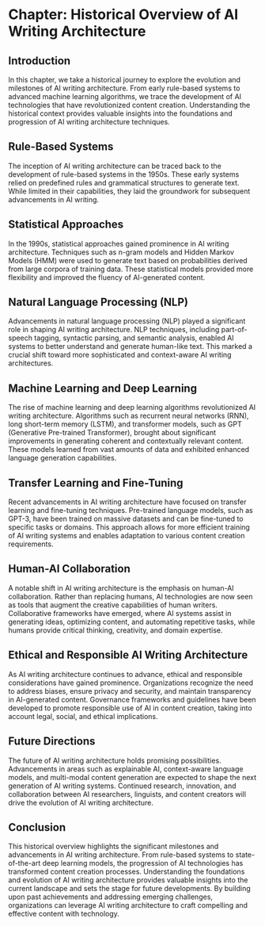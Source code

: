 Chapter: Historical Overview of AI Writing Architecture
=======================================================

Introduction
------------

In this chapter, we take a historical journey to explore the evolution and milestones of AI writing architecture. From early rule-based systems to advanced machine learning algorithms, we trace the development of AI technologies that have revolutionized content creation. Understanding the historical context provides valuable insights into the foundations and progression of AI writing architecture techniques.

Rule-Based Systems
------------------

The inception of AI writing architecture can be traced back to the development of rule-based systems in the 1950s. These early systems relied on predefined rules and grammatical structures to generate text. While limited in their capabilities, they laid the groundwork for subsequent advancements in AI writing.

Statistical Approaches
----------------------

In the 1990s, statistical approaches gained prominence in AI writing architecture. Techniques such as n-gram models and Hidden Markov Models (HMM) were used to generate text based on probabilities derived from large corpora of training data. These statistical models provided more flexibility and improved the fluency of AI-generated content.

Natural Language Processing (NLP)
---------------------------------

Advancements in natural language processing (NLP) played a significant role in shaping AI writing architecture. NLP techniques, including part-of-speech tagging, syntactic parsing, and semantic analysis, enabled AI systems to better understand and generate human-like text. This marked a crucial shift toward more sophisticated and context-aware AI writing architectures.

Machine Learning and Deep Learning
----------------------------------

The rise of machine learning and deep learning algorithms revolutionized AI writing architecture. Algorithms such as recurrent neural networks (RNN), long short-term memory (LSTM), and transformer models, such as GPT (Generative Pre-trained Transformer), brought about significant improvements in generating coherent and contextually relevant content. These models learned from vast amounts of data and exhibited enhanced language generation capabilities.

Transfer Learning and Fine-Tuning
---------------------------------

Recent advancements in AI writing architecture have focused on transfer learning and fine-tuning techniques. Pre-trained language models, such as GPT-3, have been trained on massive datasets and can be fine-tuned to specific tasks or domains. This approach allows for more efficient training of AI writing systems and enables adaptation to various content creation requirements.

Human-AI Collaboration
----------------------

A notable shift in AI writing architecture is the emphasis on human-AI collaboration. Rather than replacing humans, AI technologies are now seen as tools that augment the creative capabilities of human writers. Collaborative frameworks have emerged, where AI systems assist in generating ideas, optimizing content, and automating repetitive tasks, while humans provide critical thinking, creativity, and domain expertise.

Ethical and Responsible AI Writing Architecture
-----------------------------------------------

As AI writing architecture continues to advance, ethical and responsible considerations have gained prominence. Organizations recognize the need to address biases, ensure privacy and security, and maintain transparency in AI-generated content. Governance frameworks and guidelines have been developed to promote responsible use of AI in content creation, taking into account legal, social, and ethical implications.

Future Directions
-----------------

The future of AI writing architecture holds promising possibilities. Advancements in areas such as explainable AI, context-aware language models, and multi-modal content generation are expected to shape the next generation of AI writing systems. Continued research, innovation, and collaboration between AI researchers, linguists, and content creators will drive the evolution of AI writing architecture.

Conclusion
----------

This historical overview highlights the significant milestones and advancements in AI writing architecture. From rule-based systems to state-of-the-art deep learning models, the progression of AI technologies has transformed content creation processes. Understanding the foundations and evolution of AI writing architecture provides valuable insights into the current landscape and sets the stage for future developments. By building upon past achievements and addressing emerging challenges, organizations can leverage AI writing architecture to craft compelling and effective content with technology.
